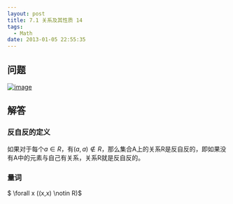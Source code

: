 ```yaml
---
layout: post
title: 7.1 关系及其性质 14
tags:
  - Math
date: 2013-01-05 22:55:35
---
```


## 问题

[![image](http://freewind.me/wp-content/uploads/2013/01/image_thumb96.png "image")](http://freewind.me/wp-content/uploads/2013/01/image96.png)

## 解答

### 反自反的定义

如果对于每个$a \in R$，有$(a,a) \notin R$，那么集合A上的关系R是反自反的，即如果没有A中的元素与自己有关系，关系R就是反自反的。

### 量词

$ \forall x ((x,x) \notin R)$